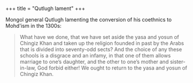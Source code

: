 +++
title = "Qutlugh lament"
+++

Mongol general Qutlugh lamenting the conversion of his coethnics to Mohd'ism in the 1300s:

> What have we done, that we have set aside the yasa and yosun of Chingiz Khan and taken up the religion founded in past by the Arabs that is divided into seventy-odd sects? And the choice of any these schools is a disgrace and an infamy, in that one of them allows marriage to one’s daughter, and the other to one’s mother and sister-in-law, God forbid either! We ought to return to the yasa and yosun of Chingiz Khan.

